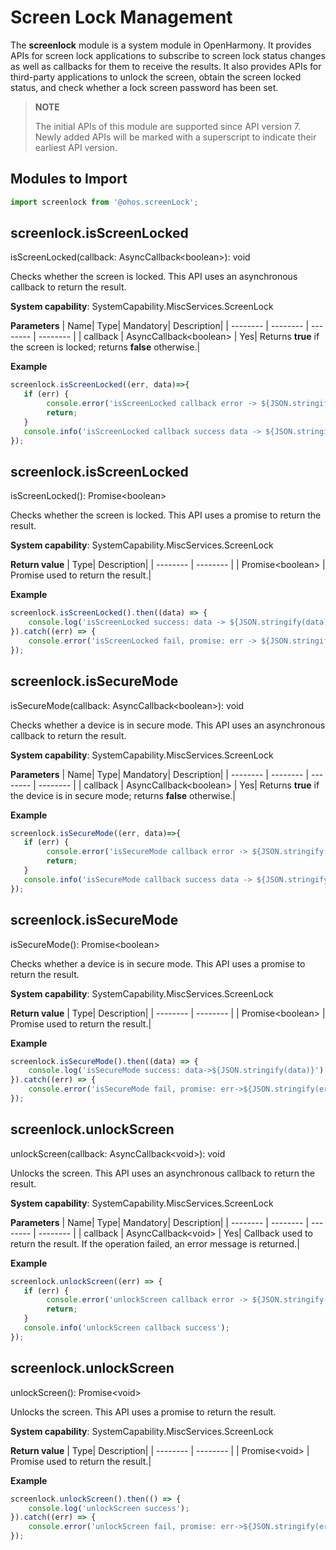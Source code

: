 # Screen Lock Management

The **screenlock** module is a system module in OpenHarmony. It provides APIs for screen lock applications to subscribe to screen lock status changes as well as callbacks for them to receive the results. It also provides APIs for third-party applications to unlock the screen, obtain the screen locked status, and check whether a lock screen password has been set.

> **NOTE**
>
> The initial APIs of this module are supported since API version 7. Newly added APIs will be marked with a superscript to indicate their earliest API version.


## Modules to Import


```js
import screenlock from '@ohos.screenLock';
```


## screenlock.isScreenLocked

isScreenLocked(callback: AsyncCallback&lt;boolean&gt;): void

Checks whether the screen is locked. This API uses an asynchronous callback to return the result.

**System capability**: SystemCapability.MiscServices.ScreenLock

**Parameters**
| Name| Type| Mandatory| Description|
| -------- | -------- | -------- | -------- |
| callback | AsyncCallback&lt;boolean&gt; | Yes| Returns **true** if the screen is locked; returns **false** otherwise.|

**Example**

  ```js
  screenlock.isScreenLocked((err, data)=>{      
     if (err) {
          console.error('isScreenLocked callback error -> ${JSON.stringify(err)}');
          return;    
     }
     console.info('isScreenLocked callback success data -> ${JSON.stringify(data)}');
  });
  ```


## screenlock.isScreenLocked

isScreenLocked(): Promise&lt;boolean&gt;

Checks whether the screen is locked. This API uses a promise to return the result.

**System capability**: SystemCapability.MiscServices.ScreenLock

**Return value**
| Type| Description|
| -------- | -------- |
| Promise&lt;boolean&gt; | Promise used to return the result.|

**Example**

  ```js
  screenlock.isScreenLocked().then((data) => {
      console.log('isScreenLocked success: data -> ${JSON.stringify(data)}');
  }).catch((err) => {
      console.error('isScreenLocked fail, promise: err -> ${JSON.stringify(err)}');
  });
  ```


## screenlock.isSecureMode

isSecureMode(callback: AsyncCallback&lt;boolean&gt;): void


Checks whether a device is in secure mode. This API uses an asynchronous callback to return the result.


**System capability**: SystemCapability.MiscServices.ScreenLock


**Parameters**
| Name| Type| Mandatory| Description|
| -------- | -------- | -------- | -------- |
| callback | AsyncCallback&lt;boolean&gt; | Yes| Returns **true** if the device is in secure mode; returns **false** otherwise.|

**Example**

  ```js
  screenlock.isSecureMode((err, data)=>{      
     if (err) {
          console.error('isSecureMode callback error -> ${JSON.stringify(err)}');
          return;    
     }
     console.info('isSecureMode callback success data -> ${JSON.stringify(err)}');
  });
  ```


## screenlock.isSecureMode

isSecureMode(): Promise&lt;boolean&gt;

Checks whether a device is in secure mode. This API uses a promise to return the result.

**System capability**: SystemCapability.MiscServices.ScreenLock

**Return value**
| Type| Description|
| -------- | -------- |
| Promise&lt;boolean&gt; | Promise used to return the result.|

**Example**

  ```js
  screenlock.isSecureMode().then((data) => {
      console.log('isSecureMode success: data->${JSON.stringify(data)}');
  }).catch((err) => {
      console.error('isSecureMode fail, promise: err->${JSON.stringify(err)}');
  });
  ```


## screenlock.unlockScreen

unlockScreen(callback: AsyncCallback&lt;void&gt;): void


Unlocks the screen. This API uses an asynchronous callback to return the result.


**System capability**: SystemCapability.MiscServices.ScreenLock


**Parameters**
| Name| Type| Mandatory| Description|
| -------- | -------- | -------- | -------- |
| callback | AsyncCallback&lt;void&gt; | Yes| Callback used to return the result. If the operation failed, an error message is returned.|

**Example**

  ```js
  screenlock.unlockScreen((err) => {      
     if (err) {
          console.error('unlockScreen callback error -> ${JSON.stringify(err)}');
          return;    
     }
     console.info('unlockScreen callback success');
  });
  ```


## screenlock.unlockScreen

unlockScreen(): Promise&lt;void&gt;

Unlocks the screen. This API uses a promise to return the result.

**System capability**: SystemCapability.MiscServices.ScreenLock

**Return value**
| Type| Description|
| -------- | -------- |
| Promise&lt;void&gt; | Promise used to return the result.|

**Example**

  ```js
  screenlock.unlockScreen().then(() => {
      console.log('unlockScreen success');
  }).catch((err) => {
      console.error('unlockScreen fail, promise: err->${JSON.stringify(err)}');
  });
  ```
